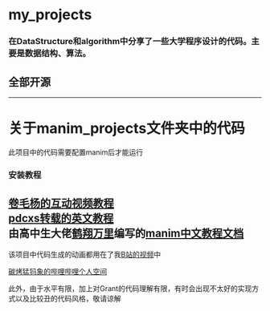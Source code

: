 # my_projects  
### 在DataStructure和algorithm中分享了一些大学程序设计的代码。主要是数据结构、算法。

## 全部开源

***

# 关于manim_projects文件夹中的代码  
此项目中的代码需要配置manim后才能运行  
### 安装教程
[卷毛杨的互动视频教程](https://www.bilibili.com/video/BV1ap4y1C7NF)  
[pdcxs转载的英文教程](https://www.bilibili.com/video/BV1W4411Z7Zt)  
由高中生大佬[鹤翔万里](https://space.bilibili.com/171431343/video)编写的[manim中文教程文档](https://manim.wiki)  
---
该项目中代码生成的动画都用在了我[B站的视频](https://space.bilibili.com/628878578/video)中

[碳烤猛犸象的哔哩哔哩个人空间](https://space.bilibili.com/628878578)

此外，由于水平有限，加上对Grant的代码理解有限，有时会出现不太好的实现方式以及比较丑的代码风格，敬请谅解
